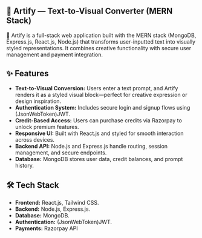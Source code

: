 ## 🎨 Artify — Text-to-Visual Converter (MERN Stack)
🚀 Artify is a full-stack web application built with the MERN stack (MongoDB, Express.js, React.js, Node.js) that transforms user-inputted text into visually styled representations. It combines creative functionality with secure user management and payment integration.
## ✨ Features
- **Text-to-Visual Conversion:** Users enter a text prompt, and Artify renders it as a styled visual block—perfect for creative expression or design inspiration.
- **Authentication System:** Includes secure login and signup flows using (JsonWebToken)JWT.
- **Credit-Based Access:** Users can purchase credits via Razorpay to unlock premium features.
- **Responsive UI:** Built with React.js and styled for smooth interaction across devices.
- **Backend API:** Node.js and Express.js handle routing, session management, and secure endpoints.
- **Database:** MongoDB stores user data, credit balances, and prompt history.
## 🛠️ Tech Stack
- **Frontend:** React.js, Tailwind CSS.
- **Backend:** Node.js, Express.js.
- **Database:** MongoDB.
- **Authentication:** (JsonWebToken)JWT.
- **Payments:** Razorpay API

 
